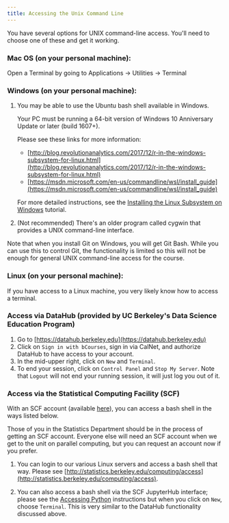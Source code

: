 ```yaml
---
title: Accessing the Unix Command Line
---
```


You have several options for UNIX command-line access. You'll need to choose one
of these and get it working.

### Mac OS (on your personal machine):

Open a Terminal by going to Applications -> Utilities -> Terminal

### Windows (on your personal machine):

1.  You may be able to use the Ubuntu bash shell available in Windows.

    Your PC must be running a 64-bit version of Windows 10 Anniversary Update or later (build 1607+).

    Please see these links for more information:

    - [http://blog.revolutionanalytics.com/2017/12/r-in-the-windows-subsystem-for-linux.html](http://blog.revolutionanalytics.com/2017/12/r-in-the-windows-subsystem-for-linux.html)
    - [https://msdn.microsoft.com/en-us/commandline/wsl/install_guide](https://msdn.microsoft.com/en-us/commandline/wsl/install_guide)
    
    For more detailed instructions, see the [Installing the Linux Subsystem on Windows](./windowsAndLinux.md) tutorial.

2. (Not recommended) There's an older program called cygwin that provides a UNIX command-line interface.

Note that when you install Git on Windows, you will get Git Bash. While you can
use this to control Git, the functionality is limited so this will not be enough
for general UNIX command-line access for the course.

### Linux (on your personal machine):

If you have access to a Linux machine, you very likely know how to access a terminal.

### Access via DataHub (provided by UC Berkeley's Data Science Education Program)

1) Go to [https://datahub.berkeley.edu](https://datahub.berkeley.edu)
2) Click on `Sign in with bCourses`, sign in via CalNet, and authorize DataHub to have access to your account.
3) In the mid-upper right, click on `New` and `Terminal`.
4) To end your session, click on `Control Panel` and `Stop My Server`. Note that `Logout` will not end your running session, it will just log you out of it.

### Access via the Statistical Computing Facility (SCF)

With an SCF account (available [here](https://scf.berkeley.edu/account)), you can access a bash shell in the ways listed below. 

Those of you in the Statistics Department should be in the process of getting an SCF account. Everyone else will need an SCF account when we get to the unit on parallel computing, but you can request an account now if you prefer.

1. You can login to our various Linux servers and access a bash shell that way. Please see [http://statistics.berkeley.edu/computing/access](http://statistics.berkeley.edu/computing/access).

2. You can also access a bash shell via the SCF JupyterHub interface; please see the [Accessing Python](accessPython.md) instructions but when you click on `New`, choose `Terminal`. This is very similar to the DataHub functionality discussed above. 

